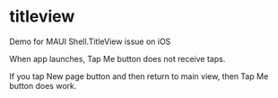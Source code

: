 # titleview
Demo for MAUI Shell.TitleView issue on iOS

When app launches, Tap Me button does not receive taps.

If you tap New page button and then return to main view, then Tap Me button does work.
